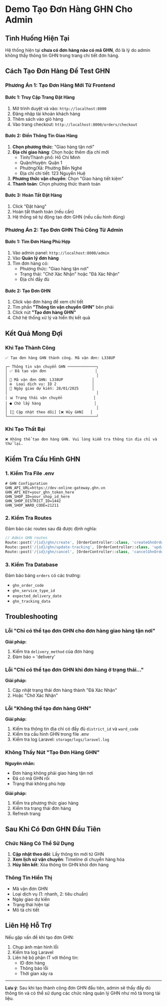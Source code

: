 # Demo Tạo Đơn Hàng GHN Cho Admin

## Tình Huống Hiện Tại
Hệ thống hiện tại **chưa có đơn hàng nào có mã GHN**, đó là lý do admin không thấy thông tin GHN trong trang chi tiết đơn hàng.

## Cách Tạo Đơn Hàng Để Test GHN

### Phương Án 1: Tạo Đơn Hàng Mới Từ Frontend

#### Bước 1: Truy Cập Trang Đặt Hàng
1. Mở trình duyệt và vào: `http://localhost:8000`
2. Đăng nhập tài khoản khách hàng
3. Thêm sách vào giỏ hàng
4. Vào trang checkout: `http://localhost:8000/orders/checkout`

#### Bước 2: Điền Thông Tin Giao Hàng
1. **Chọn phương thức**: "Giao hàng tận nơi"
2. **Địa chỉ giao hàng**: Chọn hoặc thêm địa chỉ mới
   - Tỉnh/Thành phố: Hồ Chí Minh
   - Quận/Huyện: Quận 1
   - Phường/Xã: Phường Bến Nghé
   - Địa chỉ chi tiết: 123 Nguyễn Huệ
3. **Phương thức vận chuyển**: Chọn "Giao hàng tiết kiệm"
4. **Thanh toán**: Chọn phương thức thanh toán

#### Bước 3: Hoàn Tất Đặt Hàng
1. Click "Đặt hàng"
2. Hoàn tất thanh toán (nếu cần)
3. Hệ thống sẽ tự động tạo đơn GHN (nếu cấu hình đúng)

### Phương Án 2: Tạo Đơn GHN Thủ Công Từ Admin

#### Bước 1: Tìm Đơn Hàng Phù Hợp
1. Vào admin panel: `http://localhost:8000/admin`
2. Vào **Quản lý đơn hàng**
3. Tìm đơn hàng có:
   - Phương thức: "Giao hàng tận nơi"
   - Trạng thái: "Chờ Xác Nhận" hoặc "Đã Xác Nhận"
   - Địa chỉ đầy đủ

#### Bước 2: Tạo Đơn GHN
1. Click vào đơn hàng để xem chi tiết
2. Tìm phần **"Thông tin vận chuyển GHN"** bên phải
3. Click nút **"Tạo đơn hàng GHN"**
4. Chờ hệ thống xử lý và hiển thị kết quả

## Kết Quả Mong Đợi

### Khi Tạo Thành Công
```
✅ Tạo đơn hàng GHN thành công. Mã vận đơn: L338UP

┌─ Thông tin vận chuyển GHN ─────────────┐
│ ✅ Đã tạo vận đơn                      │
│                                        │
│ 🚚 Mã vận đơn GHN: L338UP             │
│ ⚙️  Loại dịch vụ: ID 2                │
│ 📅 Ngày giao dự kiến: 28/01/2025      │
│                                        │
│ 📊 Trạng thái vận chuyển              │
│ ● Chờ lấy hàng                        │
│                                        │
│ [🔄 Cập nhật theo dõi] [❌ Hủy GHN]   │
└────────────────────────────────────────┘
```

### Khi Tạo Thất Bại
```
❌ Không thể tạo đơn hàng GHN. Vui lòng kiểm tra thông tin địa chỉ và thử lại.
```

## Kiểm Tra Cấu Hình GHN

### 1. Kiểm Tra File .env
```env
# GHN Configuration
GHN_API_URL=https://dev-online-gateway.ghn.vn
GHN_API_KEY=your_ghn_token_here
GHN_SHOP_ID=your_shop_id_here
GHN_SHOP_DISTRICT_ID=1442
GHN_SHOP_WARD_CODE=21211
```

### 2. Kiểm Tra Routes
Đảm bảo các routes sau đã được định nghĩa:
```php
// Admin GHN routes
Route::post('/{id}/ghn/create', [OrderController::class, 'createGhnOrder'])->name('ghn.create');
Route::post('/{id}/ghn/update-tracking', [OrderController::class, 'updateGhnTracking'])->name('ghn.update-tracking');
Route::post('/{id}/ghn/cancel', [OrderController::class, 'cancelGhnOrder'])->name('ghn.cancel');
```

### 3. Kiểm Tra Database
Đảm bảo bảng `orders` có các trường:
- `ghn_order_code`
- `ghn_service_type_id`
- `expected_delivery_date`
- `ghn_tracking_data`

## Troubleshooting

### Lỗi "Chỉ có thể tạo đơn GHN cho đơn hàng giao hàng tận nơi"
**Giải pháp:**
1. Kiểm tra `delivery_method` của đơn hàng
2. Đảm bảo = 'delivery'

### Lỗi "Chỉ có thể tạo đơn GHN khi đơn hàng ở trạng thái..."
**Giải pháp:**
1. Cập nhật trạng thái đơn hàng thành "Đã Xác Nhận"
2. Hoặc "Chờ Xác Nhận"

### Lỗi "Không thể tạo đơn hàng GHN"
**Giải pháp:**
1. Kiểm tra thông tin địa chỉ có đầy đủ `district_id` và `ward_code`
2. Kiểm tra cấu hình GHN trong file .env
3. Kiểm tra log Laravel: `storage/logs/laravel.log`

### Không Thấy Nút "Tạo Đơn Hàng GHN"
**Nguyên nhân:**
- Đơn hàng không phải giao hàng tận nơi
- Đã có mã GHN rồi
- Trạng thái không phù hợp

**Giải pháp:**
1. Kiểm tra phương thức giao hàng
2. Kiểm tra trạng thái đơn hàng
3. Refresh trang

## Sau Khi Có Đơn GHN Đầu Tiên

### Chức Năng Có Thể Sử Dụng
1. **Cập nhật theo dõi**: Lấy thông tin mới từ GHN
2. **Xem lịch sử vận chuyển**: Timeline di chuyển hàng hóa
3. **Hủy liên kết**: Xóa thông tin GHN khỏi đơn hàng

### Thông Tin Hiển Thị
- Mã vận đơn GHN
- Loại dịch vụ (1: nhanh, 2: tiêu chuẩn)
- Ngày giao dự kiến
- Trạng thái hiện tại
- Mô tả chi tiết

## Liên Hệ Hỗ Trợ

Nếu gặp vấn đề khi tạo đơn GHN:
1. Chụp ảnh màn hình lỗi
2. Kiểm tra log Laravel
3. Liên hệ bộ phận IT với thông tin:
   - ID đơn hàng
   - Thông báo lỗi
   - Thời gian xảy ra

---

**Lưu ý**: Sau khi tạo thành công đơn GHN đầu tiên, admin sẽ thấy đầy đủ thông tin và có thể sử dụng các chức năng quản lý GHN như mô tả trong tài liệu.